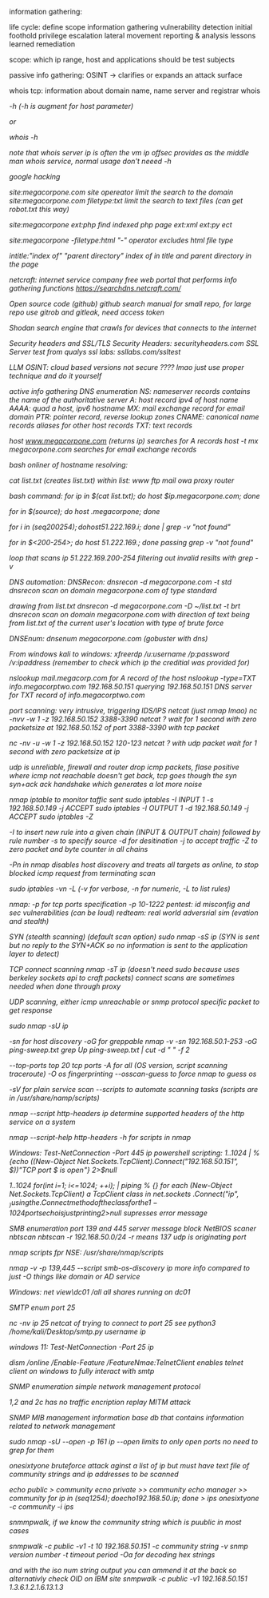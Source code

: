 information gathering:

life cycle:
define scope
information gathering
vulnerability detection
initial foothold
privilege escalation
lateral movement
reporting & analysis
lessons learned remediation

scope:
which ip range, host and applications should be test subjects

passive info gathering:
OSINT -> clarifies or expands an attack surface

whois tcp: information about domain name, name server and registrar
whois <address> -h <WHOIS server ip> (-h is augment for host parameter)

or

whois <target ip> -h <WHOIS server ip>

note that whois server ip is often the vm ip offsec provides as the middle man whois service, normal usage don't neeed -h


google hacking

site:megacorpone.com site opereator limit the search to the domain
site:megacorpone.com filetype:txt limit the search to text files
(can get robot.txt this way)

site:megacorpone ext:php find indexed php page ext:xml ext:py ect

site:megacorpone -filetype:html "-" operator excludes html file type

intitle:"index of" "parent directory" index of in title and parent directory in the page



netcraft: internet service company free web portal that performs info gathering functions
https://searchdns.netcraft.com/


Open source code (github)
github search manual for small repo, for large repo use gitrob and gitleak, need access token


Shodan
search engine that crawls for devices that connects to the internet

Security headers and SSL/TLS
Security Headers: securityheaders.com
SSL Server test from qualys ssl labs: ssllabs.com/ssltest


LLM OSINT: cloud based versions not secure
???? lmao just use proper technique and do it yourself



active info gathering
DNS enumeration
NS: nameserver records contains the name of the authoritative server
A: host record ipv4 of host name
AAAA: quad a host, ipv6 hostname
MX: mail exchange record for email domain
PTR: pointer record, reverse lookup zones
CNAME: canonical name records aliases for other host records
TXT: text records

host www.megacorpone.com (returns ip) searches for A records
host -t mx megacorpone.com searches for email exchange records

bash onliner of hostname resolving:

cat list.txt (creates list.txt) 
within list:
www
ftp
mail
owa
proxy
router

bash command: 
for ip in $(cat list.txt); do host $ip.megacorpone.com; done

for <variable element> in $(source); do host <variable element>.megacorpone; done


for i in $(seq 200 254); do host 51.222.169.$i; done | grep -v "not found"

for <variable int> in $<200-254>; do host 51.222.169.<var int>; done passing grep -v "not found"

loop that scans ip 51.222.169.200-254 filtering out invalid resilts with grep -v


DNS automation:
DNSRecon: dnsrecon -d megacorpone.com -t std
dnsrecon scan on domain megacorpone.com of type standard


drawing from list.txt
dnsrecon -d megacorpone.com -D ~/list.txt -t brt
dnsrecon scan on domain megacorpone.com with direction of text being from list.txt of the current user's location with type of brute force



DNSEnum: dnsenum megacorpone.com (gobuster with dns)



From windows 
kali to windows: xfreerdp /u:username /p:password /v:ipaddress
(remember to check which ip the creditial was provided for)

nslookup mail.megacorp.com for A record of the host
nslookup -type=TXT info.megacorptwo.com 192.168.50.151 
querying 192.168.50.151 DNS server for TXT record of info.megacorptwo.com



port scanning:
very intrusive, triggering IDS/IPS
netcat (just nmap lmao)
nc -nvv -w 1 -z 192.168.50.152 3388-3390
netcat ? wait for 1 second with zero packetsize at 192.168.50.152 of port 3388-3390 with tcp packet

nc -nv -u -w 1 -z 192.168.50.152 120-123
netcat ? with udp packet wait for 1 second with zero packetsize at ip

udp is unreliable, firewall and router drop icmp packets, flase positive where icmp not reachable doesn't get back, tcp goes though the syn syn+ack ack handshake which generates a lot more noise



nmap
iptable to monitor taffic sent
sudo iptables -I INPUT 1 -s 192.168.50.149 -j ACCEPT
sudo iptables -I OUTPUT 1 -d 192.168.50.149 -j ACCEPT
sudo iptables -Z

-I to insert new rule into a given chain (INPUT & OUTPUT chain) followed by rule number
-s to specify source -d for desitination 
-j to accept traffic
-Z to zero packet and byte counter in all chains

-Pn in nmap disables host discovery and treats all targets as online, to stop blocked icmp request from terminating scan

sudo iptables -vn -L (-v for verbose, -n for numeric, -L to list rules)

nmap: -p for tcp ports specification -p 10-1222
pentest: id misconfig and sec vulnerabilities (can be loud)
redteam: real world adversrial sim (evation and stealth)

SYN (stealth scanning) (default scan option)
sudo nmap -sS ip (SYN is sent but no reply to the SYN+ACK so no information is sent to the application layer to detect)

TCP connect scanning
nmap -sT ip (doesn't need sudo because uses berkeley sockets api to craft packets)
connect scans are sometimes needed when done through proxy

UDP scanning, either icmp unreachable or snmp protocol specific packet to get response

sudo nmap -sU ip

-sn for host discovery
-oG for greppable 
nmap -v -sn 192.168.50.1-253 -oG ping-sweep.txt
grep Up ping-sweep.txt | cut -d " " -f 2

--top-ports top 20 tcp ports
-A for all (OS version, script scanning traceroute)
-O os fingerprinting
--osscan-guess to force nmap to guess os

-sV for plain service scan
--scripts to automate scanning tasks (scripts are in /usr/share/namp/scripts)

nmap --script http-headers ip 
determine supported headers of the http service on a system

nmap --script-help http-headers -h for scripts in nmap



Windows: Test-NetConnection -Port 445 ip
powershell scripting:
1..1024 | % {echo ((New-Object Net.Sockets.TcpClient).Connect("192.168.50.151", $_))"TCP port $_ is open"} 2>$null

1..1024 for(int i=1; i<=1024; ++i);
| piping
% {} for each
(New-Object Net.Sockets.TcpClient) a TcpClient class in net.sockets
.Connect("ip", $_) using the .Connect method of the class for the 1-1024 ports
echo is just printing
2>$null supresses error message

SMB enumeration port 139 and 445
server message block
NetBIOS scaner
nbtscan nbtscan -r 192.168.50.0/24
-r means 137 udp is originating port


nmap scripts fpr NSE: /usr/share/nmap/scripts

nmap -v -p 139,445 --script smb-os-discovery ip
more info compared to just -O things like domain or AD service


Windows:
net view\\dc01 /all
all shares running on dc01



SMTP enum port 25

nc -nv ip 25
netcat of trying to connect to port 25
see python3 /home/kali/Desktop/smtp.py username ip


windows 11:
Test-NetConnection -Port 25 ip

dism /online /Enable-Feature /FeatureNmae:TelnetClient
enables telnet client on windows to fully interact with smtp


SNMP enumeration
simple network management protocol

1,2 and 2c has no traffic encription replay MITM attack

SNMP MIB management information base db that contains information related to network management

sudo nmap -sU --open -p 161 ip 
--open limits to only open ports no need to grep for them

onesixtyone bruteforce attack aginst a list of ip but must have text file of community strings and ip addresses to be scanned

echo public > community
ecno private >> community
echo manager >> community
for ip in $(seq 1 254); do echo 192.168.50.$ip; done > ips
onesixtyone -c community -i ips


snmmpwalk, if we know the community string which is puublic in most cases

snmpwalk -c public -v1 -t 10 192.168.50.151
-c community string
-v snmp version number
-t timeout period
-Oa for decoding hex strings

and with the iso num string output you can ammend it at the back so
alternativly check OID on IBM site
snmpwalk -c public -v1 192.168.50.151 1.3.6.1.2.1.6.13.1.3
